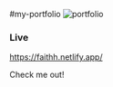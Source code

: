 #my-portfolio
![portfolio](https://user-images.githubusercontent.com/71105314/163676319-ba9122ed-6fa2-4136-8d61-5d695774a642.jpg)

### Live
https://faithh.netlify.app/

Check me out!
